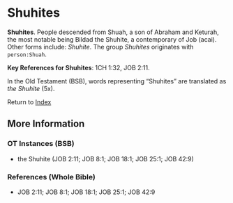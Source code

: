 # Shuhites
**Shuhites**. 
People descended from Shuah, a son of Abraham and Keturah, the most notable being Bildad the Shuhite, a contemporary of Job (acai). 
Other forms include: 
*Shuhite*. 
The group _Shuhites_ originates with `person:Shuah`. 


**Key References for Shuhites**: 
1CH 1:32, JOB 2:11. 


In the Old Testament (BSB), words representing “Shuhites” are translated as 
*the Shuhite* (5x). 




Return to [Index](00-Index.md)

## More Information

### OT Instances (BSB)

* the Shuhite (JOB 2:11; JOB 8:1; JOB 18:1; JOB 25:1; JOB 42:9)



### References (Whole Bible)

* JOB 2:11; JOB 8:1; JOB 18:1; JOB 25:1; JOB 42:9



